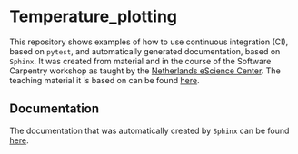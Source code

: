 # Temperature_plotting

This repository shows examples of how to use continuous integration (CI), based on `pytest`, and automatically generated documentation, based on `Sphinx`. It was created from material and in the course of the Software Carpentry workshop as taught by the [Netherlands eScience Center](https://www.esciencecenter.nl/). The teaching material it is based on can be found [here](https://coderefinery.org/lessons/).


## Documentation

The documentation that was automatically created by `Sphinx` can be found [here](https://davidleibold.github.io/temperature_plotting/).
